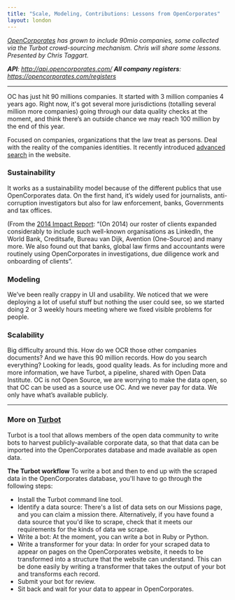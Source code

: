 ```yaml
---
title: "Scale, Modeling, Contributions: Lessons from OpenCorporates"
layout: london
---
```


_[OpenCorporates](https://opencorporates.com/) has grown to include 90mio companies, some collected via the Turbot crowd-sourcing mechanism. Chris will share some lessons. Presented by Chris Taggart._

_**API**: http://api.opencorporates.com/_
_**All company registers**: https://opencorporates.com/registers_

***

OC has just hit 90 millions companies. It started with 3 million companies 4 years ago. Right now, it's got several more jurisdictions (totalling several million more companies) going through our data quality checks at the moment, and think there’s an outside chance we may reach 100 million by the end of this year.

Focused on companies, organizations that the law treat as persons. Deal with the reality of the companies identities. It recently introduced [advanced search](http://influencemapping.org/opencorporates-introduces-advanced-search/) in the website.

### Sustainability
It works as a sustainability model because of the different publics that use OpenCorporates data. On the first hand, it’s widely used for journalists, anti-corruption investigators but also for law enforcement, banks, Governments and tax offices.

(From the [2014 Impact Report](http://blog.opencorporates.com/2015/05/26/opencorporates-impact-report-2014/): “(On 2014) our roster of clients expanded considerably to include such well-known organisations as LinkedIn, the World Bank, Creditsafe, Bureau van Dijk, Avention (One-Source) and many more. We also found out that banks, global law firms and accountants were routinely using OpenCorporates in investigations, due diligence work and onboarding of clients”.

### Modeling
We’ve been really crappy in UI and usability. We noticed that we were deploying a lot of useful stuff but nothing the user could see, so we started doing 2 or 3 weekly hours meeting where we fixed visible problems for people. 

### Scalability
Big difficulty around this. How do we OCR those other companies documents?
And we have this 90 million records. How do you search everything? Looking for leads, good quality leads. 
As for including more and more information, we have Turbot, a pipeline, shared with Open Data Institute. OC is not Open Source, we are worrying to make the data open, so that OC can be used as a source use OC. And we never pay for data. We only have what’s available publicly.

***

### More on [Turbot](http://turbot.opencorporates.com)
Turbot is a tool that allows members of the open data community to write bots to harvest publicly-available corporate data, so that that data can be imported into the OpenCorporates database and made available as open data.

**The Turbot workflow**
To write a bot and then to end up with the scraped data in the OpenCorporates database, you'll have to go through the following steps:

* Install the Turbot command line tool.
* Identify a data source: There's a list of data sets on our Missions page, and you can claim a mission there. Alternatively, if you have found a data source that you'd like to scrape, check that it meets our requirements for the kinds of data we scrape.
* Write a bot: At the moment, you can write a bot in Ruby or Python.
* Write a transformer for your data: In order for your scraped data to appear on pages on the OpenCorporates website, it needs to be transformed into a structure that the website can understand. This can be done easily by writing a transformer that takes the output of your bot and transforms each record.
* Submit your bot for review.
* Sit back and wait for your data to appear in OpenCorporates.
